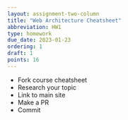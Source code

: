 ```yaml
---
layout: assignment-two-column
title: "Web Architecture Cheatsheet"
abbreviation: HW1
type: homework
due_date: 2023-01-23
ordering: 1
draft: 1
points: 16
---
```


<style>
    blockquote h2 {
        margin: auto !important;
        padding: 0px !important;
    }

    .frame {
        padding: 0;
    }

    .medium th:first-child, .medium td:first-child {
        width: 40px;
        max-width: 40px;
        min-width: 40px;
    }
</style>


* Fork course cheatsheet
* Research your topic
* Link to main site
* Make a PR
* Commit